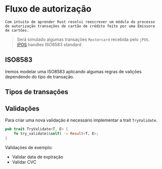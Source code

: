 # Fluxo de autorização

    Com intuito de aprender Rust resolvi reescrever um módulo do processo de autorização transações de cartão de crédito feito por uma Emissora de cartões.

> Será simulado algumas transações `Mastercard` recebida pelo `jPOS`.
> [jPOS](http://www.jpos.org/) handles ISO8583 standard

## ISO8583

Iremos modelar uma ISO8583 aplicando algumas regras de valições dependendo do tipo de transação.

## Tipos de transações


## Validações

Para criar uma nova validação é necessário implementar a trait `TryValidate`.


```rust
pub trait TryValidate<T, E> {
    fn try_validate(&self) -> Result<T, E>;
}
```

Validações de exemplo:

- Validar data de expiração
- Validar CVC